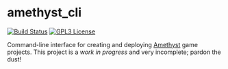 # amethyst_cli

[![Build Status][s1]][tc] [![GPL3 License][s2]][gl]

[s1]: https://api.travis-ci.org/ebkalderon/amethyst_cli.svg
[s2]: https://img.shields.io/badge/license-GPL%20v3-blue.svg

[tc]: https://travis-ci.org/ebkalderon/amethyst_cli
[gl]: https://www.gnu.org/licenses/gpl.html

Command-line interface for creating and deploying [Amethyst][am] game projects.
This project is a *work in progress* and very incomplete; pardon the dust!

[am]: https://github.com/ebkalderon/amethyst
